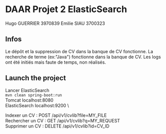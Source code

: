 # DAAR Projet 2 ElasticSearch

Hugo GUERRIER 3970839
Emilie SIAU 3700323

## Infos

Le dépôt et la suppression de CV dans la banque de CV fonctionne.
La recherche de terme (ex:"Java") fonctionne dans la banque de CV.
Les logs ont été initiés mais faute de temps, non réalisés.

## Launch the project

Lancer ElasticSearch \
`mvn clean spring-boot:run` \
Tomcat              localhost:8080 \
ElasticSearch       localhost:9200 \

Indexer un CV : POST /api/v1/cvlib?file=MY_FILE \
Rechercher un CV : GET /api/v1/cvlib?q=MY_REQUEST \
Supprimer un CV : DELETE /api/v1/cvlib?id=CV_ID
